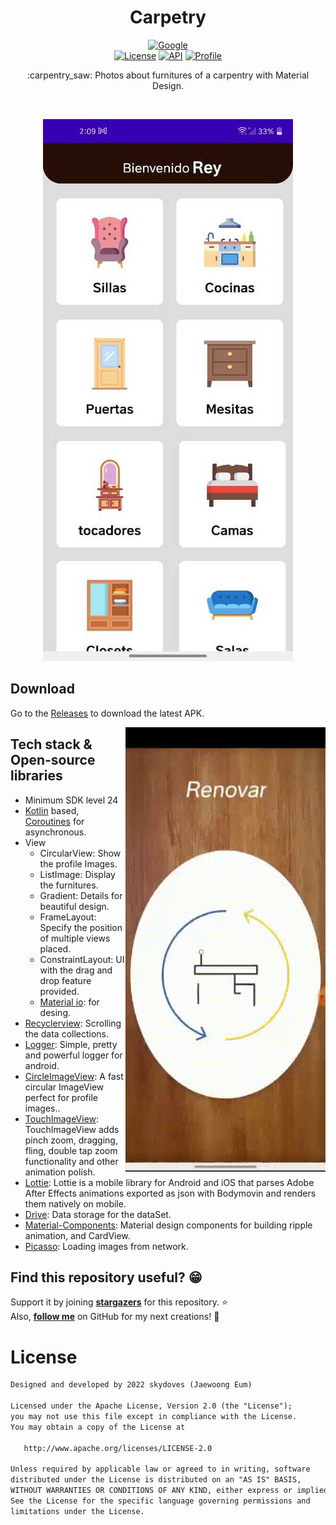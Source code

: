 <h1 align="center">Carpetry</h1>

<p align="center">
  <a href="https://www.youtube.com/shorts/LiqhpCV6toA"><img alt="Google" src="https://img.shields.io/badge/Svape-Svape?color=%23fc2003&label=Preview&logo=youtube"/></a><br>
  <a href="https://opensource.org/licenses/Apache-2.0"><img alt="License" src="https://img.shields.io/badge/License-Apache%202.0-blue.svg"/></a>
  <a href="https://android-arsenal.com/api?level=24"><img alt="API" src="https://img.shields.io/badge/API-24%2B-brightgreen.svg?style=flat"/></a>
  <a href="https://github.com/Enrique213-VP"><img alt="Profile" src="https://img.shields.io/badge/Github-Enrique213--VP-blue?logo=Github"/></a> 
</p>

<p align="center">  
:carpentry_saw: Photos about furnitures of a carpentry with Material Design.
</p>
</br>

<p align="center">
<img src="/Assets/preview.jpeg"/>
</p>

## Download
Go to the [Releases](https://github.com/Enrique213-VP/Carpetry/releases) to download the latest APK.

<img src="/Assets/furg.gif" align="right" width="320"/>

## Tech stack & Open-source libraries
- Minimum SDK level 24
- [Kotlin](https://kotlinlang.org/) based, [Coroutines](https://github.com/Kotlin/kotlinx.coroutines) for asynchronous.
- View
  - CircularView: Show the profile Images.
  - ListImage: Display the furnitures.
  - Gradient: Details for beautiful design.
  - FrameLayout: Specify the position of multiple views placed.
  - ConstraintLayout: UI with the drag and drop feature provided.
  - [Material io](https://m3.material.io/): for desing.
- [Recyclerview](https://developer.android.com/jetpack/androidx/releases/recyclerview): Scrolling the data collections.
- [Logger](https://github.com/orhanobut/logger): Simple, pretty and powerful logger for android.
- [CircleImageView](https://github.com/hdodenhof/CircleImageView): A fast circular ImageView perfect for profile images..
- [TouchImageView](https://github.com/MikeOrtiz/TouchImageView): TouchImageView adds pinch zoom, dragging, fling, double tap zoom functionality and other animation polish.
- [Lottie](https://github.com/airbnb/lottie-android): Lottie is a mobile library for Android and iOS that parses Adobe After Effects animations exported as json with Bodymovin and renders them natively on mobile.
- [Drive](https://www.google.com/intl/es/drive/): Data storage for the dataSet.
- [Material-Components](https://github.com/material-components/material-components-android): Material design components for building ripple animation, and CardView.
- [Picasso](https://square.github.io/picasso/): Loading images from network.

## Find this repository useful? :grin:
Support it by joining __[stargazers](https://github.com/Enrique213-VP/Carpetry/stargazers)__ for this repository. :star: <br>
Also, __[follow me](https://github.com/Enrique213-VP)__ on GitHub for my next creations! :bison:

# License
```xml
Designed and developed by 2022 skydoves (Jaewoong Eum)

Licensed under the Apache License, Version 2.0 (the "License");
you may not use this file except in compliance with the License.
You may obtain a copy of the License at

   http://www.apache.org/licenses/LICENSE-2.0

Unless required by applicable law or agreed to in writing, software
distributed under the License is distributed on an "AS IS" BASIS,
WITHOUT WARRANTIES OR CONDITIONS OF ANY KIND, either express or implied.
See the License for the specific language governing permissions and
limitations under the License.
```


